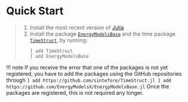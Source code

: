 # Quick Start

>  1. Install the most recent version of [Julia](https://julialang.org/downloads/)
>  2. Install the package [`EnergyModelsBase`](https://energymodelsx.github.io/EnergyModelsBase.jl/) and the time package [`TimeStruct`](https://sintefore.github.io/TimeStruct.jl/), by running:
>     ```
>     ] add TimeStruct
>     ] add EnergyModelsBase
>     ```

!!! note
    If you receive the error that one of the packages is not yet registered, you have to add the packages using the GitHub repositories through
    ```
    ] add https://github.com/sintefore/TimeStruct.jl
    ] add https://github.com/EnergyModelsX/EnergyModelsBase.jl
    ```
    Once the packages are registered, this is not required any longer.
